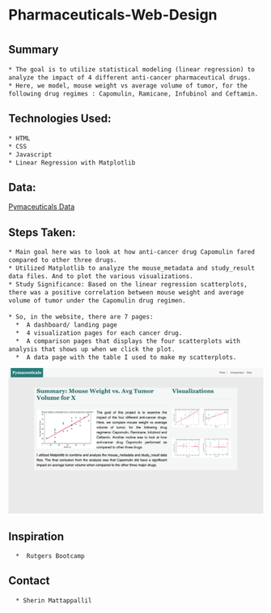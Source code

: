 # Pharmaceuticals-Web-Design
#
   ## Summary
    * The goal is to utilize statistical modeling (linear regression) to analyze the impact of 4 different anti-cancer pharmaceutical drugs. 
    * Here, we model, mouse weight vs average volume of tumor, for the following drug regimes : Capomulin, Ramicane, Infubinol and Ceftamin. 
    
   ## Technologies Used:
    * HTML
    * CSS
    * Javascript
    * Linear Regression with Matplotlib
    
  ## Data:
   [Pymaceuticals Data](https://github.com/sherinmatt/matplotlib-challenge)
    
   ## Steps Taken:
    * Main goal here was to look at how anti-cancer drug Capomulin fared compared to other three drugs.
    * Utilized Matplotlib to analyze the mouse_metadata and study_result data files. And to plot the various visualizations.
    * Study Significance: Based on the linear regression scatterplots, there was a positive correlation between mouse weight and average volume of tumor under the Capomulin drug regimen.

    * So, in the website, there are 7 pages:
      *  A dashboard/ landing page
      *  4 visualization pages for each cancer drug.
      *  A comparison pages that displays the four scatterplots with analysis that shows up when we click the plot.
      *  A data page with the table I used to make my scatterplots.

  ![alt](https://github.com/sherinmatt/Pharmaceuticals-Web-Design/blob/main/Resources/images/Pymaceuticals_img.png)

   ## Inspiration
      *  Rutgers Bootcamp

   ## Contact
      * Sherin Mattappallil
  
